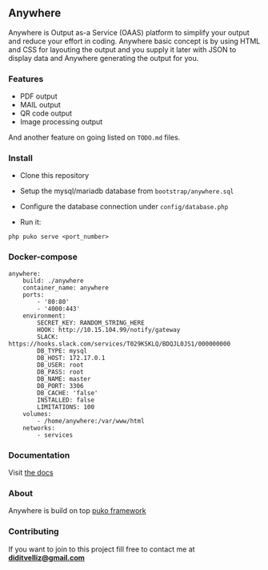 ## Anywhere

Anywhere is Output as-a Service (OAAS) platform to simplify your output and reduce your effort in coding. 
Anywhere basic concept is by using HTML and CSS for layouting the output and you supply it later with JSON 
to display data and Anywhere generating the output for you.

### Features

* PDF output
* MAIL output
* QR code output
* Image processing output

And another feature on going listed on `TODO.md` files.

### Install

* Clone this repository

* Setup the mysql/mariadb database from `bootstrap/anywhere.sql`

* Configure the database connection under `config/database.php`

* Run it:

```text
php puko serve <port_number>
```

### Docker-compose

```xaml
anywhere:
    build: ./anywhere
    container_name: anywhere
    ports:
        - '80:80'
        - '4000:443'
    environment:
        SECRET_KEY: RANDOM_STRING_HERE
        HOOK: http://10.15.104.99/notify/gateway
        SLACK: https://hooks.slack.com/services/T029KSKLQ/BDQJL0JS1/000000000
        DB_TYPE: mysql
        DB_HOST: 172.17.0.1
        DB_USER: root
        DB_PASS: root
        DB_NAME: master
        DB_PORT: 3306
        DB_CACHE: 'false'
        INSTALLED: false
        LIMITATIONS: 100
    volumes:
        - /home/anywhere:/var/www/html
    networks:
        - services
```

### Documentation

Visit [the docs](https://velliz.github.io/anydocs/)

### About

Anywhere is build on top [puko framework](https://github.com/Velliz/pukoframework)

### Contributing

If you want to join to this project fill free to contact me at **diditvelliz@gmail.com**
